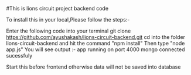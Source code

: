 #This is lions circuit project backend code

To install this in your local,Please follow the steps:-

Enter the following code into your terminal
git clone https://github.com/ayushakash/lions-circuit-backend.git
cd into the folder lions-circuit-backend and hit the command "npm install"
Then type "node app.js"
You will see output :- app running on port 4000 mongo connected sucessfuly

Start this before frontend otherwise data will not be saved into database